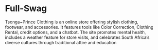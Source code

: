 # Full-Swag
Tsonga~Prince Clothing is an online store offering stylish clothing, footwear, and accessories. It features tools like Color Correction, Clothing Rental, credit options, and a chatbot. The site promotes mental health, includes a weather feature for store visits, and celebrates South Africa’s diverse cultures through traditional attire and education
